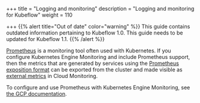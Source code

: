 +++
title = "Logging and monitoring"
description = "Logging and monitoring for Kubeflow"
weight = 110
                    
+++
{{% alert title="Out of date" color="warning" %}}
This guide contains outdated information pertaining to Kubeflow 1.0. This guide
needs to be updated for Kubeflow 1.1.
{{% /alert %}}


[Prometheus](https://prometheus.io/) is a monitoring tool often used with Kubernetes. If you configure Kubernetes Engine Monitoring and include Prometheus support, then the metrics that are generated by services using the [Prometheus exposition format](https://prometheus.io/docs/instrumenting/exposition_formats/) can be exported from the cluster and made visible as [external metrics](https://cloud.google.com/monitoring/api/metrics_other#externalgoogleapiscom) in Cloud Monitoring.

To configure and use Prometheus with Kubernetes Engine Monitoring, see [the GCP documentation](https://cloud.google.com/monitoring/kubernetes-engine/prometheus).